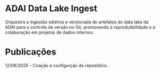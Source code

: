 # ADAI Data Lake Ingest
Orquestra a ingestão seletiva e versionada de artefatos do data lake da ADAI para o controle de versão no Git, promovendo a reprodutibilidade e a colaboração em projetos de dados internos.

# Publicações 

12/06/2025 - Criação e configurção do repositório.
